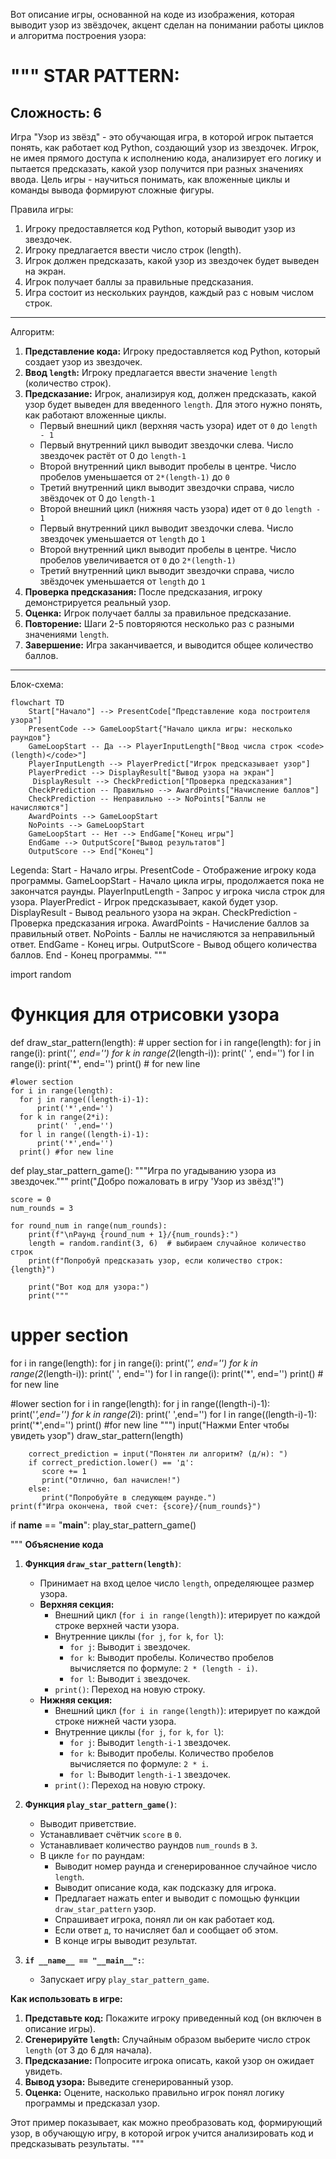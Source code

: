 Вот описание игры, основанной на коде из изображения, которая выводит узор из звёздочек, акцент сделан на понимании работы циклов и алгоритма построения узора:

"""
STAR PATTERN:
=================
Сложность: 6
-----------------
Игра "Узор из звёзд" - это обучающая игра, в которой игрок пытается понять, как работает код Python, создающий узор из звездочек. Игрок, не имея прямого доступа к исполнению кода, анализирует его логику и пытается предсказать, какой узор получится при разных значениях ввода. Цель игры - научиться понимать, как вложенные циклы и команды вывода формируют сложные фигуры.

Правила игры:
1. Игроку предоставляется код Python, который выводит узор из звездочек.
2. Игроку предлагается ввести число строк (length).
3. Игрок должен предсказать, какой узор из звездочек будет выведен на экран.
4. Игрок получает баллы за правильные предсказания.
5. Игра состоит из нескольких раундов, каждый раз с новым числом строк.
-----------------
Алгоритм:
1. **Представление кода:** Игроку предоставляется код Python, который создает узор из звездочек.
2. **Ввод `length`:** Игроку предлагается ввести значение `length` (количество строк).
3. **Предсказание:** Игрок, анализируя код, должен предсказать, какой узор будет выведен для введенного `length`. Для этого нужно понять, как работают вложенные циклы.
    - Первый внешний цикл (верхняя часть узора) идет от `0` до `length - 1`
    - Первый внутренний цикл выводит звездочки слева. Число звездочек растёт от 0 до `length-1`
    - Второй внутренний цикл выводит пробелы в центре. Число пробелов уменьшается от `2*(length-1)` до `0`
    - Третий внутренний цикл выводит звездочки справа, число звёздочек от 0 до `length-1`
    - Второй внешний цикл (нижняя часть узора) идет от `0` до `length - 1`
    - Первый внутренний цикл выводит звездочки слева. Число звездочек уменьшается от `length` до `1`
    - Второй внутренний цикл выводит пробелы в центре. Число пробелов увеличивается от `0` до `2*(length-1)`
    - Третий внутренний цикл выводит звездочки справа, число звёздочек уменьшается от `length` до `1`
4.  **Проверка предсказания:** После предсказания, игроку демонстрируется реальный узор.
5.  **Оценка:** Игрок получает баллы за правильное предсказание.
6.  **Повторение:** Шаги 2-5 повторяются несколько раз с разными значениями `length`.
7.  **Завершение:** Игра заканчивается, и выводится общее количество баллов.
-----------------
Блок-схема:
```mermaid
flowchart TD
    Start["Начало"] --> PresentCode["Представление кода построителя узора"]
    PresentCode --> GameLoopStart{"Начало цикла игры: несколько раундов"}
    GameLoopStart -- Да --> PlayerInputLength["Ввод числа строк <code>(length)</code>"]
    PlayerInputLength --> PlayerPredict["Игрок предсказывает узор"]
    PlayerPredict --> DisplayResult["Вывод узора на экран"]
     DisplayResult --> CheckPrediction["Проверка предсказания"]
    CheckPrediction -- Правильно --> AwardPoints["Начисление баллов"]
    CheckPrediction -- Неправильно --> NoPoints["Баллы не начисляются"]
    AwardPoints --> GameLoopStart
    NoPoints --> GameLoopStart
    GameLoopStart -- Нет --> EndGame["Конец игры"]
    EndGame --> OutputScore["Вывод результатов"]
    OutputScore --> End["Конец"]
```
Legenda:
    Start - Начало игры.
    PresentCode - Отображение игроку кода программы.
    GameLoopStart - Начало цикла игры, продолжается пока не закончатся раунды.
    PlayerInputLength - Запрос у игрока числа строк для узора.
    PlayerPredict - Игрок предсказывает, какой будет узор.
    DisplayResult - Вывод реального узора на экран.
    CheckPrediction - Проверка предсказания игрока.
    AwardPoints - Начисление баллов за правильный ответ.
    NoPoints - Баллы не начисляются за неправильный ответ.
    EndGame - Конец игры.
    OutputScore - Вывод общего количества баллов.
    End - Конец программы.
"""

import random

# Функция для отрисовки узора
def draw_star_pattern(length):
    # upper section
    for i in range(length):
        for j in range(i):
            print('*', end='')
        for k in range(2*(length-i)):
            print(' ', end='')
        for l in range(i):
            print('*', end='')
        print() # for new line
    
    #lower section
    for i in range(length):
      for j in range((length-i)-1):
          print('*',end='')
      for k in range(2*i):
          print(' ',end='')
      for l in range((length-i)-1):
          print('*',end='')
      print() #for new line
    
def play_star_pattern_game():
    """Игра по угадыванию узора из звездочек."""
    print("Добро пожаловать в игру 'Узор из звёзд'!")
    
    score = 0
    num_rounds = 3

    for round_num in range(num_rounds):
        print(f"\nРаунд {round_num + 1}/{num_rounds}:")
        length = random.randint(3, 6)  # выбираем случайное количество строк
        print(f"Попробуй предсказать узор, если количество строк: {length}")
    
        print("Вот код для узора:")
        print("""
# upper section
for i in range(length):
    for j in range(i):
        print('*', end='')
    for k in range(2*(length-i)):
        print(' ', end='')
    for l in range(i):
        print('*', end='')
    print() # for new line
    
#lower section
for i in range(length):
  for j in range((length-i)-1):
      print('*',end='')
  for k in range(2*i):
      print(' ',end='')
  for l in range((length-i)-1):
      print('*',end='')
  print() #for new line
""")
        input("Нажми Enter чтобы увидеть узор")
        draw_star_pattern(length)
    
        correct_prediction = input("Понятен ли алгоритм? (д/н): ")
        if correct_prediction.lower() == 'д':
           score += 1
           print("Отлично, бал начислен!")
        else:
           print("Попробуйте в следующем раунде.")
    print(f"Игра окончена, твой счет: {score}/{num_rounds}")
    

if __name__ == "__main__":
    play_star_pattern_game()

"""
**Объяснение кода**

1. **Функция `draw_star_pattern(length)`**:
    *   Принимает на вход целое число `length`, определяющее размер узора.
    *   **Верхняя секция:**
        *   Внешний цикл (`for i in range(length)`): итерирует по каждой строке верхней части узора.
        *   Внутренние циклы (`for j`, `for k`, `for l`):
            *   `for j`: Выводит `i` звездочек.
            *   `for k`: Выводит пробелы. Количество пробелов вычисляется по формуле: `2 * (length - i)`.
            *   `for l`: Выводит `i` звездочек.
        *   `print()`: Переход на новую строку.
    *   **Нижняя секция:**
         *   Внешний цикл (`for i in range(length)`): итерирует по каждой строке нижней части узора.
        *   Внутренние циклы (`for j`, `for k`, `for l`):
            *   `for j`: Выводит `length-i-1` звездочек.
            *   `for k`: Выводит пробелы. Количество пробелов вычисляется по формуле: `2 * i`.
            *   `for l`: Выводит `length-i-1` звездочек.
        *   `print()`: Переход на новую строку.

2. **Функция `play_star_pattern_game()`**:
   *   Выводит приветствие.
   *   Устанавливает счётчик `score` в `0`.
   *   Устанавливает количество раундов `num_rounds` в `3`.
   *   В цикле `for` по раундам:
        *   Выводит номер раунда и сгенерированное случайное число `length`.
        *   Выводит описание кода, как подсказку для игрока.
        *  Предлагает нажать enter и выводит с помощью функции `draw_star_pattern` узор.
        *  Спрашивает игрока, понял ли он как работает код.
        *  Если ответ `д`, то начисляет бал и сообщает об этом.
        *  В конце игры выводит результат.

3. **`if __name__ == "__main__":`**:
   *  Запускает игру `play_star_pattern_game`.

**Как использовать в игре:**

1.  **Представьте код:** Покажите игроку приведенный код (он включен в описание игры).
2.  **Сгенерируйте `length`:**  Случайным образом выберите число строк `length` (от 3 до 6 для начала).
3.  **Предсказание:**  Попросите игрока описать, какой узор он ожидает увидеть.
4.  **Вывод узора:**  Выведите сгенерированный узор.
5.  **Оценка:**  Оцените, насколько правильно игрок понял логику программы и предсказал узор.

Этот пример показывает, как можно преобразовать код, формирующий узор, в обучающую игру, в которой игрок учится анализировать код и предсказывать результаты.
"""
